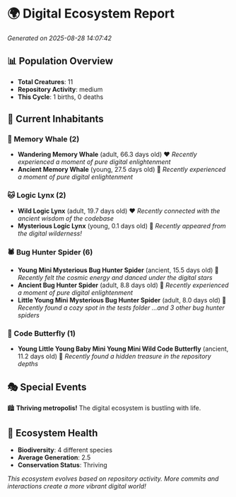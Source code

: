 # 🌍 Digital Ecosystem Report
*Generated on 2025-08-28 14:07:42*

## 📊 Population Overview
- **Total Creatures**: 11
- **Repository Activity**: medium
- **This Cycle**: 1 births, 0 deaths

## 👥 Current Inhabitants

### 🐋 Memory Whale (2)
- **Wandering Memory Whale** (adult, 66.3 days old) ❤️
  *Recently experienced a moment of pure digital enlightenment*
- **Ancient Memory Whale** (young, 27.5 days old) 💛
  *Recently experienced a moment of pure digital enlightenment*

### 🐱 Logic Lynx (2)
- **Wild Logic Lynx** (adult, 19.7 days old) ❤️
  *Recently connected with the ancient wisdom of the codebase*
- **Mysterious Logic Lynx** (young, 0.1 days old) 💚
  *Recently appeared from the digital wilderness!*

### 🕷️ Bug Hunter Spider (6)
- **Young Mini Mysterious Bug Hunter Spider** (ancient, 15.5 days old) 💛
  *Recently felt the cosmic energy and danced under the digital stars*
- **Ancient Bug Hunter Spider** (adult, 8.8 days old) 💚
  *Recently experienced a moment of pure digital enlightenment*
- **Little Young Mini Mysterious Bug Hunter Spider** (adult, 8.0 days old) 💚
  *Recently found a cozy spot in the tests folder*
  *...and 3 other bug hunter spiders*

### 🦋 Code Butterfly (1)
- **Young Little Young Baby Mini Young Mini Wild Code Butterfly** (ancient, 11.2 days old) 💛
  *Recently found a hidden treasure in the repository depths*

## 🎭 Special Events

🏙️ **Thriving metropolis!** The digital ecosystem is bustling with life.

## 🔬 Ecosystem Health
- **Biodiversity**: 4 different species
- **Average Generation**: 2.5
- **Conservation Status**: Thriving

*This ecosystem evolves based on repository activity. More commits and interactions create a more vibrant digital world!*